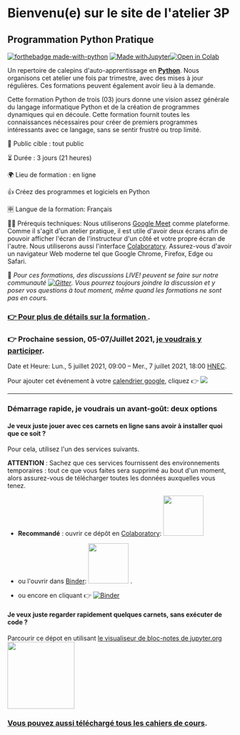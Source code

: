 #  Bienvenu(e) sur le site de l'atelier 3P

## Programmation Python Pratique

[![forthebadge made-with-python](http://ForTheBadge.com/images/badges/made-with-python.svg)](https://www.python.org/)
[![Made withJupyter](https://img.shields.io/badge/Made%20with-Jupyter-orange?style=for-the-badge&logo=Jupyter)](https://jupyter.org/try)[![Open in Colab](https://colab.research.google.com/assets/colab-badge.svg)](https://colab.research.google.com/github/ai-technipreneurs/site-officiel-atelier-3-P/blob/main/Bienvenue_dans_Colaboratory.ipynb)

Un repertoire de calepins d'auto-apprentissage en [**Python**](https://www.python.org/). Nous organisons cet atelier une fois par trimestre, avec des mises à jour régulières.
Ces formations peuvent également avoir lieu à la demande. 



Cette formation Python de trois (03) jours donne une vision assez générale du langage informatique Python et de la création de programmes dynamiques qui en découle. 
Cette formation fournit toutes les connaissances nécessaires pour créer de premiers programmes intéressants avec ce langage, sans se sentir frustré ou trop limité.


💺 Public cible : tout public

⏳ Durée : 3 jours (21 heures)

🌍 Lieu de formation : en ligne

👍 Créez des programmes et logiciels en Python

🈸 Langue de la formation: Français

👨‍💻 Prérequis techniques:
Nous utiliserons [Google Meet](https://meet.google.com/) comme plateforme. Comme il s'agit d'un atelier pratique, il est utile d'avoir deux écrans afin de pouvoir afficher l'écran de l'instructeur d'un côté et votre propre écran de l'autre. Nous utiliserons aussi l'interface [Colaboratory](https://colab.research.google.com/notebooks/welcome.ipynb?hl=fr). Assurez-vous d'avoir un navigateur Web moderne tel que Google Chrome, Firefox, Edge ou Safari.

💬 *Pour ces formations, des discussions LIVE! peuvent se faire sur notre communauté [![Gitter](https://badges.gitter.im/ai-technipreneurs/programmation-python-pratique.svg)](https://gitter.im/ai-technipreneurs/programmation-python-pratique?utm_source=badge&utm_medium=badge&utm_campaign=pr-badge). Vous pourrez toujours joindre la discussion et y poser vos questions à tout moment, même quand les formations ne sont pas en cours.*


### [👉 Pour plus de détails sur la formation ](https://ai-technipreneurs.github.io/programmation-python-pratique/).


### 👉 Prochaine session, 05-07/Juillet 2021, [je voudrais y participer](https://forms.gle/JMxwywtfCNScnYvg7).
Date et Heure: Lun., 5 juillet 2021, 09:00 – Mer., 7 juillet 2021, 18:00 [HNEC](https://fr.wikipedia.org/wiki/Heure_normale_d%27Europe_centrale).

Pour ajouter cet événement à votre [calendrier google](https://calendar.google.com/event?action=TEMPLATE&tmeid=M3Q5MWUwOXFnY2M3NzM1cDBqMnZkMGI5NW5fMjAyMTA3MDUgYWkudGVjaG5pcHJlbmV1cnNAbQ&tmsrc=ai.technipreneurs%40gmail.com&scp=ALL), cliquez 👉 
<a target="_blank" href="https://calendar.google.com/event?action=TEMPLATE&amp;tmeid=M3Q5MWUwOXFnY2M3NzM1cDBqMnZkMGI5NW5fMjAyMTA3MDUgYWkudGVjaG5pcHJlbmV1cnNAbQ&amp;tmsrc=ai.technipreneurs%40gmail.com&amp;scp=ALL"><img border="0" src="https://www.google.com/calendar/images/ext/gc_button1_en-GB.gif"></a>


***********

### Démarrage rapide, je voudrais un avant-goût: deux options

#### Je veux juste jouer avec ces carnets en ligne sans avoir à installer quoi que ce soit ?

Pour cela, utilisez l'un des services suivants.

**ATTENTION** : Sachez que ces services fournissent des environnements temporaires : tout ce que vous faites sera supprimé au bout d'un moment, alors assurez-vous de télécharger toutes les données auxquelles vous tenez.

* **Recommandé** : ouvrir ce dépôt en [Colaboratory](https://colab.research.google.com/github/ai-technipreneurs/programmation-python-pratique/blob/master/):
<a href="https://colab.research.google.com/github/ai-technipreneurs/programmation-python-pratique/blob/master/"><img src="https://colab.research.google.com/img/colab_favicon.ico" width="90" /></a>

* ou l'ouvrir dans [Binder](https://mybinder.org/v2/gh/ai-technipreneurs/programmation-python-pratique/master):
<a href="https://mybinder.org/v2/gh/ai-technipreneurs/programmation-python-pratique/master"><img src="https://matthiasbussonnier.com/posts/img/binder_logo_128x128.png" width="90" /></a> . 

* ou encore en cliquant 👉 [![Binder](https://mybinder.org/badge_logo.svg)](https://mybinder.org/v2/gh/ai-technipreneurs/programmation-python-pratique/master)



#### Je veux juste regarder rapidement quelques carnets, sans exécuter de code ?

Parcourir ce dépot en utilisant [le visualiseur de bloc-notes de jupyter.org](https://nbviewer.jupyter.org/github/ai-technipreneurs/programmation-python-pratique-nbviewer/tree/main/)
<a href="https://nbviewer.jupyter.org/github/ai-technipreneurs/programmation-python-pratique-nbviewer/tree/main/
"><img src="https://jupyter.org/assets/nav_logo.svg" width="150" /></a>



### [Vous pouvez aussi téléchargé tous les cahiers de cours](https://github.com/ai-technipreneurs/programmation-python-pratique).

